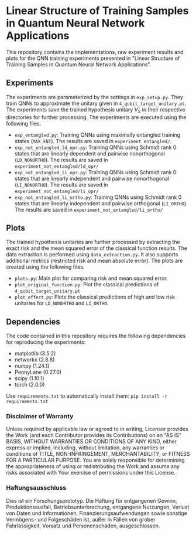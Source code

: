# Linear Structure of Training Samples in Quantum Neural Network Applications

This repository contains the implementations, raw experiment results and plots for the QNN training experiments presented in
"Linear Structure of Training Samples in Quantum Neural Network Applications".

## Experiments

The experiments are parameterized by the settings in ``exp_setup.py``. They train QNNs to approximate the unitary given in ``4_qubit_target_unitary.pt``. The experiments save the trained hypothesis unitary $V_S$ in their respective directories for further processing. The experiments are executed using the following files.

 - ``exp_entangled.py``: Training QNNs using maximally entangled training states (``MAX_ENT``). The results are saved in ``experiment_entangled/``.
 - ``exp_not_entangled_ld_opr.py``: Training QNNs using Schmidt rank 0 states that are linearly dependent and pairwise nonorthogonal (``LD_NONORTHO``). The results are saved in ``experiment_not_entangled/ld_opr/``
 - ``exp_not_entangled_li_opr.py``: Training QNNs using Schmidt rank 0 states that are linearly independent and pairwise nonorthogonal (``LI_NONORTHO``). The results are saved in ``experiment_not_entangled/li_opr/``
 - ``exp_not_entangled_li_ortho.py``: Training QNNs using Schmidt rank 0 states that are linearly independent and pairwise orthogonal (``LI_ORTHO``). The results are saved in ``experiment_not_entangled/li_ortho/``

## Plots

The trained hypothesis unitaries are further processed by extracting the exact risk and the mean squared error of the classical function results. The data extraction is performed using ``data_extraction.py``. It also supports additional metrics (restricted risk and mean absolute error). The plots are created using the following files.

 - ``plots.py``: Main plot for comparing risk and mean squared error.
 - ``plot_original_function.py``: Plot the classical predictions of ``4_qubit_target_unitary.pt``
 - ``plot_effect.py``: Plots the classical predictions of high and low risk unitaries for ``LD_NONORTHO`` and ``LI_ORTHO``.

## Dependencies

The code contained in this repository requires the following dependencies for reproducing the experiments:
- matplotlib (3.5.2)
- networkx (2.8.8)
- numpy (1.24.1)
- PennyLane (0.27.0)
- scipy (1.10.1)
- torch (2.0.0)

Use ``requirements.txt`` to automatically install them: ``pip install -r requirements.txt``

### Disclaimer of Warranty

Unless required by applicable law or agreed to in writing, Licensor provides the Work (and each Contributor provides its Contributions) on an "AS IS" BASIS, WITHOUT WARRANTIES OR CONDITIONS OF ANY KIND, either express or implied, including, without limitation, any warranties or conditions of TITLE, NON-INFRINGEMENT, MERCHANTABILITY, or FITNESS FOR A PARTICULAR PURPOSE. You are solely responsible for determining the appropriateness of using or redistributing the Work and assume any risks associated with Your exercise of permissions under this License.

### Haftungsausschluss
Dies ist ein Forschungsprototyp. Die Haftung für entgangenen Gewinn, Produktionsausfall, Betriebsunterbrechung, entgangene Nutzungen, Verlust von Daten und Informationen, Finanzierungsaufwendungen sowie sonstige Vermögens- und Folgeschäden ist, außer in Fällen von grober Fahrlässigkeit, Vorsatz und Personenschäden, ausgeschlossen.
